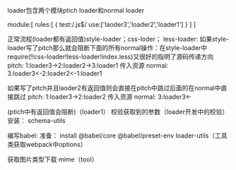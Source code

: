 loader包含两个模块ptich loader和normal loader

module:[
    rules:[
        {
            test:/\.js$/
            use:['laoder3','loader2','loader1']
        }
    ]
]

正常流程(loader都有返回值)style-loader；css-loder； less-loader: 如果style-loader写了pitch那么就会阻断下面的所有normal操作：在style-loader中require(!!css-loader!less-loader!index.less)又很好的指明了源码传递方向
pitch:  1:loader3->2:loader2->3:loader1
                                        传入资源
normal:  3:loader3<-2:loader2<-1:loader1       

如果写了pitch并且laoder2有返回值则会直接在pitch中跳过后面的在normal中直接跳过
pitch:  1:loader3->2:loader2
                                        传入资源
normal:  3:loader3<-    

(ptich中有返回值会阻断)（loader1）
校验获取到的参数（loader开发中的校验）安装： schema-utils


编写babel:
准备：
install  @babel/core @babel/preset-env loader-utils（工具类获取webpack中options）

获取图片类型下载 mime（tool）